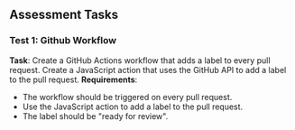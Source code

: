 ## Assessment Tasks

### **Test 1: Github Workflow**
**Task**: Create a GitHub Actions workflow that adds a label to every pull request. Create a JavaScript action that uses the GitHub API to add a label to the pull request.
**Requirements**:
- The workflow should be triggered on every pull request.
- Use the JavaScript action to add a label to the pull request.
- The label should be "ready for review".
